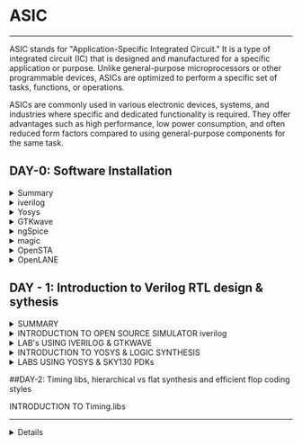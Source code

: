 # ASIC

---
ASIC stands for "Application-Specific Integrated Circuit." It is a type of integrated circuit (IC) that is designed and manufactured for a specific application or purpose. Unlike general-purpose microprocessors or other programmable devices, ASICs are optimized to perform a specific set of tasks, functions, or operations.

ASICs are commonly used in various electronic devices, systems, and industries where specific and dedicated functionality is required. They offer advantages such as high performance, low power consumption, and often reduced form factors compared to using general-purpose components for the same task.

## DAY-0: Software Installation
<details>
 <summary> Summary</summary>

 ---
 For this course there will be various tools required that can be downloaded using the commands given below in LINUX (UBUNTU).
  </details>
<details>
  <summary>iverilog</summary>

 ---
IVERilog (Icarus Verilog) is an open-source hardware description language (HDL) simulator. It is used for designing and testing digital circuits using hardware description languages such as Verilog. Verilog is a hardware description language used to model and simulate digital circuits, particularly in the field of digital design and electronic engineering. Steps to install iverilog are given below ;

  ```
sudo apt-get install iverilog

  ```
Results-->

---

![Screenshot from 2023-07-31 10-44-58](https://github.com/akul-star/ASIC/assets/75561390/359628ab-fb18-4272-8d09-a19abffc4199)


</details>

<details>
  <summary>Yosys</summary>

 ---
Yosys is an open-source framework for Verilog RTL (Register Transfer Level) synthesis. RTL synthesis is the process of transforming a high-level hardware description (typically written in a hardware description language like Verilog) into a lower-level representation that can be used to implement the design on hardware devices such as FPGAs (Field-Programmable Gate Arrays) or ASICs (Application-Specific Integrated Circuits).

Yosys provides a suite of tools that enable the synthesis and optimization of digital designs. Some of the key features and functionalities of Yosys include:

1. **RTL Synthesis:** Yosys takes Verilog input files describing digital designs and synthesizes them into a gate-level netlist, which represents the logical connections 
   and components of the design.
   
2. **Logic Optimization:** Yosys performs various optimizations on the design, such as technology mapping, logic minimization, and resource sharing, to produce a more 
   efficient and compact representation.

3. **Technology Mapping:** Yosys maps the logical components of the design to the specific cells or resources available in a target FPGA or ASIC technology library.

4. **Hierarchical Design:** Yosys supports hierarchical design, allowing for the synthesis of complex designs composed of multiple modules or sub-modules.

5. **Scripting and Automation:** Yosys can be controlled through scripts, which enables designers to automate the synthesis process and customize optimization steps.

6. **Open Source and Community-Driven:** Yosys is an open-source project with an active community of developers and users who contribute to its development and improvement.

Yosys is particularly popular in the field of digital design and electronic engineering, especially among FPGA and ASIC designers. It provides an alternative to proprietary synthesis tools and allows designers to have more control and transparency over the synthesis process.

To use Yosys, you typically write Verilog code to describe your digital design, use Yosys's command-line interface or scripting capabilities to run the synthesis process, and then generate output files that can be used for further steps in the hardware design flow.

```
$ git clone https://github.com/YosysHQ/yosys.git
$ cd yosys-master 
$ sudo apt install make (If make is not installed please install it) 
$ sudo apt-get install build-essential clang bison flex \
    libreadline-dev gawk tcl-dev libffi-dev git \
    graphviz xdot pkg-config python3 libboost-system-dev \
    libboost-python-dev libboost-filesystem-dev zlib1g-dev
$ make config-gcc
$ make 
$ sudo make install
```
Results -->

---
![Screenshot from 2023-07-31 10-51-37](https://github.com/akul-star/ASIC/assets/75561390/6a941985-55f7-436d-b96c-30883cbe1ebf)

Success

</details>

<details>

  <summary>GTKwave</summary>

 ---
GTKWave is an open-source waveform viewer used to visualize and analyze the simulation results of digital circuits. It is often used in conjunction with digital design and hardware description languages (HDLs) like Verilog or VHDL to visualize the behavior of digital signals over time. GTKWave provides a graphical representation of simulation waveforms, making it easier to debug and analyze the functionality of digital designs.

Key features of GTKWave include:

1. **Waveform Visualization:** GTKWave displays waveforms showing the behavior of digital signals over time, making it easier to identify signal transitions, timing 
   relationships, and other characteristics.

2. **Hierarchical Display:** It supports hierarchical display of waveforms, allowing you to expand and collapse hierarchical blocks to focus on specific parts of the 
    design.

3. **Zooming and Navigation:** You can zoom in and out on specific parts of the waveform and navigate through different parts of the simulation.

4. **Signal Highlighting:** GTKWave allows you to highlight and annotate specific signal transitions for easier analysis.

5. **Cross-Probing:** It supports cross-probing between source code and waveforms, enabling you to trace signals back to their corresponding locations in the design source 
   code.
   
6. **Support for Various File Formats:** GTKWave can read simulation output files in different formats, including VCD (Value Change Dump), FST (Fast Signal Trace), and 
   others.   
  

  ```
Steps to install gtkwave
sudo apt update
sudo apt install gtkwave
 ```
Results --->  

---

 ![Screenshot from 2023-07-31 11-13-17](https://github.com/akul-star/ASIC/assets/75561390/7a69c7e6-442e-4514-ad08-2d84bd9ec26b)

 Success
</details>

<details>
  <summary>ngSpice</summary>
  
  ---
  NGSPICE is an open-source mixed-level/mixed-signal electronic circuit simulator. It is used for simulating and analyzing the behavior of analog, digital, and mixed-signal circuits. NGSPICE allows engineers, researchers, and students to model and test electronic circuits before physical implementation, aiding in design verification, testing, and optimization.

Key features of NGSPICE include:
1. **Circuit Simulation:** NGSPICE can simulate various types of electronic circuits, including analog, digital, and mixed-signal designs.

2. **Component Models:** It supports a wide range of built-in models for electronic components such as resistors, capacitors, inductors, transistors, diodes, and 
    operational amplifiers.

3. **Interactive and Batch Modes:** NGSPICE can be used in both interactive mode (command-line interface) and batch mode (running scripts).

4. **Transient Analysis:** NGSPICE can perform transient analysis, which simulates circuit behavior over time, showing signal waveforms and dynamic responses.

6. **AC and DC Analysis:** It supports AC analysis (frequency domain) and DC analysis (steady-state behavior).

7. **Monte Carlo Analysis:** NGSPICE can perform Monte Carlo analysis to account for component tolerances and variations.

8. **Parameter Sweeps:** It allows for parameter sweeps to analyze circuit behavior under varying conditions.
  ```
After downloading the tarball from https://sourceforge.net/projects/ngspice/files/ to a local directory, unpack it using:
$ tar -zxvf ngspice-37.tar.gz
$ cd ngspice-37
$ mkdir release
$ cd release
$ ../configure  --with-x --with-readline=yes --disable-debug
$ make
$ sudo make install

  ```
RESULTS --->
---
  ![Screenshot from 2023-07-31 11-21-50](https://github.com/akul-star/ASIC/assets/75561390/5001e4cd-b6a1-494b-8c9a-91042359996a)
  
  Success
</details>

<details>
  <summary>magic</summary>

***  
"Magic" refers to a popular open-source layout tool used for physical design and layout of integrated circuits. Magic is primarily used for designing layouts of digital and analog integrated circuits at the transistor level, which includes placing and routing of individual transistors and components.

Magic provides a platform for designing and verifying the physical representation of digital circuits before they are fabricated. It allows designers to visualize, edit, and manipulate various layout aspects, including transistor placement, interconnect routing, metal layers, vias, and more. The tool is especially useful for custom IC design and is often employed in academic and research settings.

Magic is often used in conjunction with other tools in the IC design flow to ensure that the layout meets certain design rules, constraints, and performance requirements.

```
$   sudo apt-get install m4
$   sudo apt-get install tcsh
$   sudo apt-get install csh
$   sudo apt-get install libx11-dev
$   sudo apt-get install tcl-dev tk-dev
$   sudo apt-get install libcairo2-dev
$   sudo apt-get install mesa-common-dev libglu1-mesa-dev
$   sudo apt-get install libncurses-dev
git clone https://github.com/RTimothyEdwards/magic
cd magic
./configure
make
make install

```
Results --->

***
![Screenshot from 2023-07-31 11-28-33](https://github.com/akul-star/ASIC/assets/75561390/9ca6cf83-181f-4f0d-a162-f88aba0b6ca5)

Success.

</details>

<details>
  <summary>OpenSTA</summary>
  
  ***
  OPENSTA, or Open Source Static Timing Analysis, is an open-source software tool used in the field of VLSI (Very Large Scale Integration) design for performing static timing analysis. Static timing analysis is a crucial step in digital design where the timing behavior of a digital circuit is analyzed to ensure that the circuit meets its performance requirements, such as setup and hold times, clock skew, and overall timing constraints.

OPENSTA is designed to analyze the timing characteristics of a digital circuit's design, helping designers identify potential timing violations, optimize the circuit's performance, and ensure that the design meets its timing goals. Static timing analysis plays a key role in verifying the correct functionality and performance of digital designs before they are fabricated. I installed and built OpenSTA (including the needed packages) using the following commands:
  ```
sudo apt-get install cmake clang gcctcl swig bison flex
git clone https://github.com/The-OpenROAD-Project/OpenSTA.git
cd OpenSTA
mkdir build
cd build
cmake ..
make
```
Below is the screenshot showing sucessful installation:
![OpenSTA](https://github.com/akul-star/ASIC/assets/75561390/e040b4ad-3704-4eb6-a2a1-66cb3050493d)

Success

</details>

<details>
  <summary>OpenLANE</summary>
  
---  
OpenLANE is an open-source ASIC (Application-Specific Integrated Circuit) design flow and methodology that aims to automate and streamline various steps of the digital chip design process. It is a complete RTL-to-GDSII (Register Transfer Level to GDSII layout) flow that encompasses various stages of design, including synthesis, floorplanning, placement, routing, and final layout generation. OpenLANE is designed to make ASIC design more accessible, efficient, and collaborative.

Key features and components of OpenLANE include:
RTL-to-GDSII Flow: OpenLANE provides an integrated, end-to-end design flow, starting from RTL code and resulting in a manufacturable GDSII layout.

1. **Automated Design Steps:** It automates many design steps, including synthesis, floorplanning, placement, clock tree synthesis, routing, and other optimizations.

2. **Open-Source Tools:** OpenLANE leverages various open-source tools, such as Yosys for synthesis, ABC for technology mapping, and OpenROAD tools for physical design.

3. **Customizable:** Designers can customize the flow, parameters, and options to suit their specific design requirements and constraints.

4. **Digital ASICs:** OpenLANE is focused on digital ASIC design, making it suitable for complex digital chip designs.

OpenLANE is part of the larger open-source hardware design ecosystem and aims to promote collaboration, knowledge sharing, and accessibility in the field of ASIC design.
  ```
sudo apt-get update
sudo apt-get upgrade
sudo apt install -y build-essential python3 python3-venv python3-pip make git

sudo apt install apt-transport-https ca-certificates curl software-properties-common
curl -fsSL https://download.docker.com/linux/ubuntu/gpg | sudo gpg --dearmor -o /usr/share/keyrings/docker-archive-keyring.gpg

echo "deb [arch=amd64 signed-by=/usr/share/keyrings/docker-archive-keyring.gpg] https://download.docker.com/linux/ubuntu $(lsb_release -cs) stable" | sudo tee /etc/apt/sources.list.d/docker.list > /dev/null

sudo apt update

sudo apt install docker-ce docker-ce-cli containerd.io

sudo docker run hello-world

sudo groupadd docker
sudo usermod -aG docker $USER
sudo reboot 

# After reboot
docker run hello-world

```
Below is the screenshot showing sucessful installation:


Success
</details>

## DAY - 1: Introduction to Verilog RTL design & sythesis
<details>
 <summary> SUMMARY</summary>
---
  </details>

<details>
 <summary> INTRODUCTION TO OPEN SOURCE SIMULATOR iverilog</summary>
 
 ---
**SIMULATOR:**  A simulator is a tool used to verify the design written in HDL and to convert it into RTL design. The simulator we are going to use in this course is iverilog.

**DESIGN:** Designing a circuit "by design" refers to creating a circuit based on a specific set of requirements or specifications. This process involves using a Hardware Description Language (HDL) like Verilog or VHDL to describe the behavior and structure of the circuit. We will later be taking an example of designing a 2x1 multiplexer (mux) using an HDL.

**TEST BENCH:** Test bench is a code necessarily written in an HDL language and is used to create set of inputs or stimulus to check whether the code written to design the required specifications is correct or not by observing the output given due to the test bench. 


In summary, a test bench is a critical component of the digital design and verification process. It ensures that the design meets its intended functionality and behaves correctly across a wide range of scenarios. By using an HDL to describe both the design and the test bench, you can systematically verify the correctness of your digital circuit before moving on to physical implementation.

*SIMULATOR WORKING*
====================

Simulators are a crucial part of the VLSI design and verification process, allowing designers to test and validate their designs before actual fabrication. Basically a simulator requires two things. First is the design written according to the required specifications and the test bench to verify the design written in HDL. Simulator requires change in input, then only it will give an output to be observed. If there is no change in input. the output in obviously never given by the simulator.

---
![Screenshot from 2023-08-09 17-43-08](https://github.com/akul-star/ASIC/assets/75561390/d1d37995-c3c6-4fd1-8b3c-8c3bcce1899b)

---
Now that we have design as well as the test bench, we cab use iverilog (icarus verilog) to compile the two files and give an outout in form of a VCD file or a Value Change Dump file which is only given as output if change in input is given to the simulator. This VCD (Value Change Dump) file is a standard file format used in digital simulation to capture and store the changes in signal values over time during a simulation run. This VCD file can be converted to waveforms using gtkWAVE that we installed already.

---
![2](https://github.com/akul-star/ASIC/assets/75561390/464a762c-1004-4233-aca8-5721d98ce77a)

  </details>

<details>
 <summary> LAB's USING IVERILOG & GTKWAVE </summary>
 
 *LAB-1: GIT CLONING*
 ===================

 
 1. Make a directory using the command given below in the terminal and name it          **VLSI** 

 ```
mkdir VLSI
```

2. Write the command given below to clone the repository from the link given in the command. In Ubuntu (or any other Linux-based system), the git clone command is used to create a copy of a Git repository from a remote source, such as a repository hosted on GitHub, GitLab, or another Git hosting service.

```
git clone https://github.com/kunalg123/sky130RTLDesignAndSynthesisWorkshop

```
When this command is executed, a directory is created named **sky130RTLDesignAndSynthesisWorkshop** inside the VLSI documentary.
Now let us open the git cloned file and explore the different files we have in the folder. From the above screenshot we can tell that we have **my_lib**, **lib**, **DC_Workshop** & **verilogfiles**.

---
![4](https://github.com/akul-star/ASIC/assets/75561390/f4e75920-bb3b-4dbd-b50d-b2d81d183832)

The **lib** file will have **sky130_fd_sc_hd__tt_025C_1v80.lib** which is a standard cell library which we will be using for our synthesis. 

---
![5](https://github.com/akul-star/ASIC/assets/75561390/4bf09347-b90b-416c-a5cc-6dd5d8391d5f)

Apart from **lib** we also have a **my_lib** file inside the folder. This **my_lib** has a file named **sky130_fd_sc_hd.v** which has all the verilog codes of the standard cells like basic gates.

---
![6](https://github.com/akul-star/ASIC/assets/75561390/e2ea7f2e-d4b9-4cfc-9b41-0fc29ef0b614)

Lastly the cloned folder has another file names **verilog_files** which has all our lab experiments and will contain all oyr verilog source files abd test bench files.

---
![7](https://github.com/akul-star/ASIC/assets/75561390/0b657de9-6b9a-4603-be51-8570ac40a984)


*LAB-2: Introduction to Iverilog & GTKwave*
==========================================

Now we will see how to work with iverilog and GTKwave. We will do this by implementing a simple 2x1mux with the verilog source file we already have in our directory we created by git cloning. All the verilog soutce files and their test benches are already present inside the **verilog files** as shown below.

---
![8](https://github.com/akul-star/ASIC/assets/75561390/a63f229b-1aad-48c8-be93-0974327ed8cb)

Now we will load the design in iverilog. For that we will require two files from the verilog file which is verilog source file and test bench file of the 2x1 MUX. We will implement this using the following command.

```
iverilog good_mux.v tb_good_mux.v
```
After this we will give a command /.a.out to execute the compiled program to dump the VCD (Value Chnage Dump) file named **tb_good_mux.vcd** required for the GTKwave to give output waveforms according to the changes in the input as stated in the test bench file of the MUX. Here **./** part indicates the current directory, and a.out is a default name for an executable file generated by a compiler or assembler which in this case is done by **iverilog**.

```
./a.out
```
![9](https://github.com/akul-star/ASIC/assets/75561390/58a5ad7a-f884-420a-b9ea-7c7f6323afd3)

---
This command executes the compiled Verilog simulation and displays the simulation results, We will load this VCD file in the GTKwave using the command given below.

```
gtkwave tb_good_mux.vcd
```
This command will load the VCD file in the GTKwave simulator. A window will pop up and show the output of the designed mux once we append all the parameters shown in the window. This is hoW we will load the design and check its functionality.

---
![Untitled design](https://github.com/akul-star/ASIC/assets/75561390/3c227875-6f91-41a5-acc7-76c2fb69ac6b)

From the above waveforms obtained using gtkwave, we can check whether the MUX designed is working according to its functionality ot not.

*Verilog Source File*
====================
![images](https://github.com/akul-star/ASIC/assets/75561390/cc0647ac-65e8-4fd6-8a47-e88c189a1096)

Till now we have studied how the design output will look like using GTKwave and iverilog. Now we will try to understand how the source verilog code and the test bench verilog code works. To open the verilog file we need to give the command mentioned below.
```
gvim tb_good_mux.v -o good_mux.v
```
You can use the **gvim** command to launch the graphical version of the Vim text editor, also known as "GVim" (Graphical Vim). GVim provides a graphical user interface (GUI) in addition to the usual text-based interface of Vim. 

1. Verilog Design File
   =====================

![verilog](https://github.com/akul-star/ASIC/assets/75561390/a64802e7-374a-4e4a-99f7-0c71443011f6)
Their are multiple ways of coding a mux in verilog and this is just an illustrative example. As you can see inputs and outputs are defined in the design file inputs being i0, i1 and select line &  output is **y** as it should be in a multiplexer. **Always Block** is used to implement the logic where, if select line is high i1 is taken as output and if select line is low then i0 is used as the output.

2. Test Bench File
   ==============
![TB](https://github.com/akul-star/ASIC/assets/75561390/e1f59e9f-f05d-464b-a223-99e06d074b8b)
A test bench file in the context of hardware description languages like Verilog is a special type of Verilog code that is used to simulate and verify the behavior of a digital design described in another Verilog design file. We will be instantiating the verilof design file here in the test bench. This testbench file which is names uut (unit under test) basically selects the select line as 1 and 0 every 75ns. **dumpfile ("tb_good_mux.vcd")** and **dump (0,tb_good_mux)** will make the dump file for the GTKwave output waveforms.

</details>

<details>
 <summary>INTRODUCTION TO YOSYS & LOGIC SYNTHESIS</summary>


*1. INTRODUCTION TO YOSYS*
   =======================


A synthesizer, also known as a synthesis tool or RTL (Register Transfer Level) synthesizer, refers to software that takes a high-level hardware description language (HDL) representation, such as Verilog or VHDL, and converts it into a lower-level gate-level or structural netlist representation. This process is known as synthesis and we will be using **YOSYS** as our synthesis tool. 

![yosys1](https://github.com/akul-star/ASIC/assets/75561390/df8f6286-69f8-4a78-bab8-44ae72ee4ac5)
---

**YOSYS** requires **.lib** file which refers to a library file that contains timing, power, and other characterization information for a set of standard cells or gates and the design file to know which design has to be implemented ot which design has to br converted from RTL to lower-level gate level netlist.


![YOSYS2](https://github.com/akul-star/ASIC/assets/75561390/37b1e6d4-8d24-4f5a-8d24-8820be8874d9)
---

- The read_verilog command is a command used in Verilog-based simulation and synthesis environments like YOSYS. It is used to read and parse Verilog source files and make the design's information available to the tool for further analysis, simulation, synthesis, or other operations.
- The read_liberty command is to read and parse Liberty files ot lib files. Liberty files, often with the .lib extension, contain timing, power, and other characterization data for standard cells or gates used in digital design. These files provide critical information for synthesis, optimization, and analysis of digital designs.
-  The write_verilog command is used in the Yosys open-source digital synthesis tool. Yosys is commonly used for RTL synthesis and various other digital design tasks. The write_verilog command in Yosys is used to output the synthesized design in Verilog format which is known as a NETLIST. A netlist is a fundamental representation of a digital circuit's logical and physical structure. It describes the interconnections between electronic components, such as gates, flip-flops, and other functional units, using a list of interconnected nets (signal lines) and their connections.


**Synthesis Verification -** We can verify the gate level synthesis dine by YOSYS using **Netlist file** and **Test Bench File**. 

![Verify](https://github.com/akul-star/ASIC/assets/75561390/35787fbc-8035-4aa9-adf7-b3c75acf5214)
---
If the output waveforms match to that of the RTL simulation, then our design on gate-level is correct and hence our NETLIST is correct. 


*2. LOGIC SYNTHESIS*
   ===============
Till now we have learned how a synthesis tool helps us obtain the digital logic circuit from an RTL design. We know that the two  files required to be given as an input to the synthesis tools are RTL design and Front End LIB file. Now let us know more about the library file and various standard cells it has.

1. Combinational Logic Cells
2. Latches and Flip-Flops
3. Buffers and Inverters
4. Arithmetic Logic Units (ALUs)
5. Multiplexers and Demultiplexers
6. Shift Registers and Counters
7. Decoder and Encoder
8. Comparator and Magnitude Comparator
9. Tri-State Buffers
10. Special Purpose Cells

The library files may not be exhaustive of all the gates we want, but it will be rich enough to implement any logic functionality. In a standard cell library file (.lib), you might encounter different flavors of the same gate. These different flavors represent variations of the same basic gate logic that are optimized for specific purposes, such as different performance, power consumption, or area trade-offs. These flavors allow designers to choose the best-suited cell for their specific design requirements.

Here are some common flavors you might find for the same gate in a standard cell library:

  -  Fast:
        - These cells are optimized for speed and have a lower propagation delay.
        - They are suitable for critical paths and designs where performance is a priority.
        - Fast cells might consume more power and occupy more area compared to other flavors.

   - Slow:
        - These cells are optimized for low power consumption and typically have a longer propagation delay.
        - They are used in non-critical paths or parts of the design where power efficiency is more important than speed.
  </details>

  <details>
 <summary>LABS USING YOSYS & SKY130 PDKs</summary>
 
 ---
 LAB-3: YOSYS 1 GOOD MUX
 ========================
 In this lab we will have an introduction to out synthesizer (YOSYS). Till now we have designed a multiplexer, compiled the verilog files and observed the output waveforms on GTKwave. Now we will use YOSYS to form netlist using the standard cells we have in the library and we will observe the graphical version of logic it has realized.

 **STEP-1:** Firstly we will invoke the YOSYS using the below command.
 ```
yosys
```
A prompt window will pop up as shown below.

![yosyspropmt](https://github.com/akul-star/ASIC/assets/75561390/d909606c-89ab-40ab-8b85-644f1f4ada69)
---
**STEP-2:** Now we will read the library file using the below mentioned command. The read_liberty command in Yosys is used to read and parse a Liberty library file, making its information available for the synthesis and optimization processes.

```
read_liberty -lib ../lib/sky130_fd_sc_hd__tt_025C_1v80.lib
```
The below screenshot shows what text to expect after the command given.

![realiverty](https://github.com/akul-star/ASIC/assets/75561390/ab0051f4-b6b4-4d95-b6ca-b4c3e08874c2)
---

**STEP-3:** In YOSYS, the read_verilog command is used to read and parse Verilog hardware description files (.v files). When you use the read_verilog command in YOSYS, you are essentially instructing YOSYS to read and analyze a Verilog file, extracting information about modules, signals, ports, instances, and other elements of the design. This information is then used in subsequent steps of the synthesis process. Therefore, to ectract the information about the design we will have to give the command stated below.

```
read_verilog good_mux.v
```
![readverilog](https://github.com/akul-star/ASIC/assets/75561390/36d7418a-9d0c-48e3-b8ed-4c3471aa4400)
---


**STEP-4:** In YOSYS, the synth -top <top_module_name> command is used to initiate the synthesis process and specify the top-level module of your design. This command tells YOSYS to perform synthesis starting from the specified top-level module defined in the given Verilog file (filename.v in your case). The synthesis process transforms the high-level RTL (Register Transfer Level) description of your design into a lower-level representation, typically a gate-level netlist.

```
synth -top good_mux
```
 
![synth](https://github.com/akul-star/ASIC/assets/75561390/7f61bd2d-348e-485d-acf4-8cc06628a597)
---

**STEP-5:** In YOSYS, the abc -liberty command is used to perform technology mapping using the ABC tool and a specified liberty file. The -liberty option is used to specify a liberty file that contains information about the available cells and their timing characteristics in a target technology library. Liberty files are commonly used to guide the synthesis process, ensuring that the generated gate-level netlist is compatible with the target technology's characteristics and constraints. The command to implement is given below.

```
abc -liberty ../lib/sky130_fd_sc_hd__tt_025C_1v80.lib
```
Now finally we can say that our synthesis has been completed and the result of the above command will be a NETLIST as shown below.

![Netlist](https://github.com/akul-star/ASIC/assets/75561390/971321c4-9a6c-43c9-a692-a27ba3d822d1)
---

We can give the command **show** to get a graphical version of logic the synthesizer has realized.

![show](https://github.com/akul-star/ASIC/assets/75561390/9416a5a8-b21e-41f1-96eb-64f4ad3a309b)
---

Also, if we want to view the netlist in the vim editor, the below two commands are need to be given.
```
write_verilog -noattr good_mux_netlist.v
!gvim good_mux_netlist.v
```
---
![netlistvim](https://github.com/akul-star/ASIC/assets/75561390/104f0b3b-59a4-4ba4-b1af-a2a937682480)

 </details>

##DAY-2: Timing libs, hierarchical vs flat synthesis and efficient flop coding styles

 <summary> INTRODUCTION TO Timing.libs</summary>

 ---
 
  </details>
<details>



## REFERENCES
 1. http://iverilog.icarus.com/
 2. https://github.com/steveicarus/iverilog
 3. http://www.clifford.at/yosys/
 4. https://github.com/YosysHQ/yosys
 5. https://github.com/gtkwave/gtkwave
 6. http://ngspice.sourceforge.net/
 7. https://github.com/The-OpenROAD-Project/OpenSTA
 8. https://wiki.archlinux.org/title/Magic
 9. https://github.com/efabless/openlane/blob/master/doc/workshop/README.md





